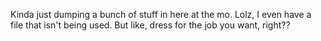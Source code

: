 Kinda just dumping a bunch of stuff in here at the mo. Lolz, I even have a file that isn't being used. But like, dress for the job you want, right??
